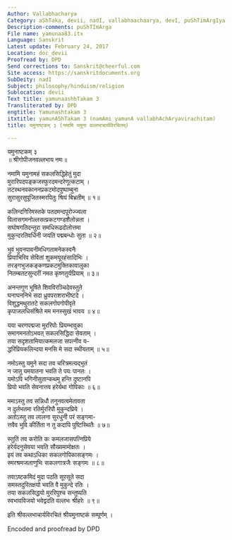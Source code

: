 ```yaml
---
Author: Vallabhacharya
Category: aShTaka, devii, nadI, vallabhaachaarya, devI, puShTimArgIya
Description-comments: puShTImArga
File name: yamunaa83.itx
Language: Sanskrit
Latest update: February 24, 2017
Location: doc_devii
Proofread by: DPD
Send corrections to: Sanskrit@cheerful.com
Site access: https://sanskritdocuments.org
SubDeity: nadI
Subject: philosophy/hinduism/religion
Sublocation: devii
Text title: yamunaashhTakam 3
Transliterated by: DPD
engtitle: Yamunashtakam 3
itxtitle: yamunAShTakam 3 (namAmi yamunA vallabhAchAryavirachitam)
title: यमुनाष्टकम् ३ (नमामि यमुना वल्लभाचार्यविरचितम्)

---
```

  
 यमुनाष्टकम् ३   
        ॥ श्रीगोपीजनवल्लभाय नमः॥  
  
नमामि यमुनामहं सकलसिद्धिहेतुं मुदा  
मुरारिपदपङ्कजस्फुरदमन्दरेणूत्कटाम् ।  
तटस्थनवकाननप्रकटमोदपुष्पाम्बुना  
सुरासुरसुपूजितस्मरपितुः श्रियं बिभ्रतीम् ॥ १॥  
  
कलिन्दगिरिमस्तके पतदमन्दपूरोज्ज्वला  
विलासगमनोल्लसत्प्रकटगण्डशैलोन्नता ।  
सघोषगतिदन्तुरा समधिरूढदोलोत्तमा  
मुकुन्दरतिवर्धिनी जयति पद्मबन्धोः सुता ॥ २॥  
  
भुवं भुवनपावनीमधिगतामनेकस्वनैः  
प्रियाभिरिव सेवितां शुकमयूरहंसादिभिः ।  
तरङ्गभुजकङ्कणप्रकटमुक्तिकावालुका   
नितम्बतटसुन्दरीं नमत कृष्णतुर्यप्रियाम् ॥ ३॥  
  
अनन्तगुण भूषिते शिवविरञ्चिदेवस्तुते  
घनाघननिभे सदा ध्रुवपराशराभीष्टदे ।  
विशुद्धमथुरातटे सकलगोपगोपीवृते  
कृपाजलधिसंश्रिते मम मनस्सुखं भावय ॥ ४॥  
  
यया चरणपद्मजा मुररिपोः प्रियम्भावुका  
समागमनतोऽभवत् सकलसिद्धिदा सेवताम् ।  
तया सदृशतामियात्कमलजा सपत्नीव य-  
द्धरिप्रियकलिन्दया मनसि मे सदा स्थीयताम् ॥ ५॥  
  
नमोऽस्तु यमुने सदा तव चरित्रमत्यद्भुतं  
न जातु यमयातना भवति ते पयः पानतः ।  
यमोऽपि भगिनीसुतान्कथमु हन्ति दुष्टानपि  
प्रियो भवति सेवनात्तव हरेर्यथा गोपिकाः ॥ ६॥  
  
ममाऽस्तु तव सन्निधौ तनुनवत्वमेतावता  
न दुर्लभतमा रतिर्मुररिपौ मुकुन्दप्रिये ।  
अतोऽस्तु तव लालना सुरधुनी परं सङ्गमा-  
त्तवैव भुवि कीर्तिता न तु कदापि पुष्टिस्थितैः ॥ ७॥  
  
स्तुतिं तव करोति कः कमलजासपत्निप्रिये  
हरेर्यदनुसेवया भवति सौख्यमामोक्षतः ।  
इयं तव कथाऽधिका सकलगोपिकासङ्गमः ।  
स्मरश्रमजलाणुभिः सकलगात्रजैः सङ्गमः ॥ ८॥  
  
तवाऽष्टकमिदं मुदा पठति सूरसूते सदा  
समस्तदुरितक्षयो भवति वै मुकुन्दे रतिः ।  
तया सकलसिद्धयो मुररिपुश्च सन्तुष्यति  
स्वभावविजयो भवेद्वदति वल्लभः श्रीहरेः ॥ ९॥  
  
इति श्रीवल्लभाचार्यविरचितं श्रीयमुनाष्टकं सम्पूर्णम् ।  
  
  
Encoded and proofread by DPD  
  
